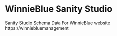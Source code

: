 # WinnieBlue Sanity Studio
Sanity Studio Schema Data For WinnieBlue website
https://winniebluemanagement
